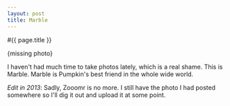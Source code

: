 ```yaml
---
layout: post
title: Marble
---
```


#{{ page.title }}

{missing photo}

I haven't had much time to take photos lately, which is a real shame. This is Marble. Marble is Pumpkin's best friend in the whole wide world.

*Edit in 2013*: Sadly, Zooomr is no more. I still have the photo I had posted somewhere so I'll dig it out and upload it at some point.
